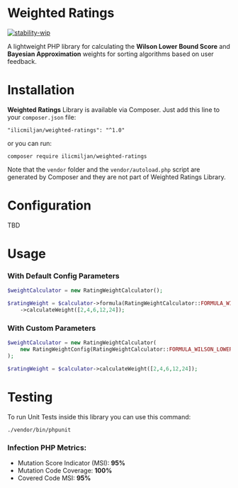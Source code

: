 # Weighted Ratings

[![stability-wip](https://img.shields.io/badge/stability-wip-lightgrey.svg)](https://github.com/mkenney/software-guides/blob/master/STABILITY-BADGES.md#work-in-progress)

A lightweight PHP library for calculating the **Wilson Lower Bound Score** and 
**Bayesian Approximation** weights for sorting algorithms based on user feedback.

# Installation
**Weighted Ratings** Library is available via Composer. Just add this line to 
your `composer.json` file:

```
"ilicmiljan/weighted-ratings": "^1.0"
```

or you can run:

```
composer require ilicmiljan/weighted-ratings
```

Note that the `vendor` folder and the `vendor/autoload.php` script are generated 
by Composer and they are not part of Weighted Ratings Library.

# Configuration

TBD

# Usage

### With Default Config Parameters

``` php
$weightCalculator = new RatingWeightCalculator();

$ratingWeight = $calculator->formula(RatingWeightCalculator::FORMULA_WILSON_LOWER_BOUND)
    ->calculateWeight([2,4,6,12,24]);
```

### With Custom Parameters

``` php
$weightCalculator = new RatingWeightCalculator(
    new RatingWeightConfig(RatingWeightCalculator::FORMULA_WILSON_LOWER_BOUND, 5, 0.9)
);

$ratingWeight = $calculator->calculateWeight([2,4,6,12,24]);
```

# Testing
To run Unit Tests inside this library you can use this command:

```
./vendor/bin/phpunit
```

### Infection PHP Metrics:
- Mutation Score Indicator (MSI): **95%**
- Mutation Code Coverage: **100%**
- Covered Code MSI: **95%**

 
